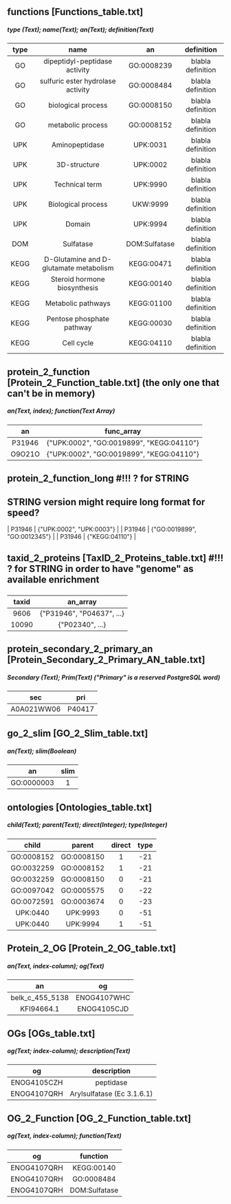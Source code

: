 ## functions [Functions_table.txt]
#####  type (Text); name(Text); an(Text); definition(Text)
| type | name | an | definition |
|:---:|:---:|:---:|:---:|
| GO | dipeptidyl-peptidase activity | GO:0008239 | blabla definition |
| GO | sulfuric ester hydrolase activity | GO:0008484 | blabla definition |
| GO | biological process | GO:0008150 | blabla definition |
| GO | metabolic process | GO:0008152 | blabla definition |
| UPK | Aminopeptidase | UPK:0031 | blabla definition |
| UPK | 3D-structure | UPK:0002 | blabla definition |
| UPK | Technical term | UPK:9990 | blabla definition |
| UPK | Biological process | UKW:9999 | blabla definition |
| UPK | Domain | UPK:9994 | blabla definition |
| DOM | Sulfatase | DOM:Sulfatase | blabla definition |
| KEGG | D-Glutamine and D-glutamate metabolism | KEGG:00471 | blabla definition |
| KEGG | Steroid hormone biosynthesis | KEGG:00140 | blabla definition |
| KEGG | Metabolic pathways | KEGG:01100 | blabla definition |
| KEGG | Pentose phosphate pathway | KEGG:00030 | blabla definition |
| KEGG | Cell cycle | KEGG:04110 | blabla definition |

## protein_2_function [Protein_2_Function_table.txt] (the only one that can't be in memory)
##### an(Text, index); function(Text Array) 
| an | func_array |
|:---:|:---:|
| P31946 | {"UPK:0002", "GO:0019899", "KEGG:04110"} |
| O9O21O | {"UPK:0002", "GO:0019899", "KEGG:04110"} |

## protein_2_function_long #!!! ? for STRING
## STRING version might require long format for speed?
| P31946 | {"UPK:0002", "UPK:0003"} |
| P31946 | {"GO:0019899", "GO:0012345"} |
| P31946 | {"KEGG:04110"} |

## taxid_2_proteins [TaxID_2_Proteins_table.txt] #!!! ? for STRING in order to have "genome" as available enrichment
#####
| taxid | an_array |
|:---:|:---:|
| 9606 | {"P31946", "P04637", ...} |
| 10090 | {"P02340", ...} |

## protein_secondary_2_primary_an [Protein_Secondary_2_Primary_AN_table.txt]
##### Secondary (Text); Prim(Text) ("Primary" is a reserved PostgreSQL word)
| sec | pri |
|:---:|:---:|
| A0A021WW06 | P40417 |

## go_2_slim [GO_2_Slim_table.txt]
##### an(Text); slim(Boolean)
| an | slim |
|:---:|:---:|
| GO:0000003 | 1 |

## ontologies [Ontologies_table.txt]
##### child(Text); parent(Text); direct(Integer); type(Integer)
| child | parent | direct | type |
|:---:|:---:|:---:|:---:|
| GO:0008152 | GO:0008150 | 1 | -21 |
| GO:0032259 | GO:0008152 | 1 | -21 |
| GO:0032259 | GO:0008150 | 0 | -21 |
| GO:0097042 | GO:0005575 | 0 | -22 |
| GO:0072591 | GO:0003674 | 0 | -23 |
| UPK:0440 | UPK:9993 | 0 | -51 |
| UPK:0440 | UPK:9994 | 1 | -51 |

## Protein_2_OG [Protein_2_OG_table.txt]
##### an(Text, index-column); og(Text)
| an | og |
|:---:|:---:|
| belk_c_455_5138 | ENOG4107WHC |
| KFI94664.1 | ENOG4105CJD |

## OGs [OGs_table.txt]
##### og(Text; index-column); description(Text)
| og | description |
|:---:|:---:|
| ENOG4105CZH | peptidase |
| ENOG4107QRH | Arylsulfatase (Ec 3.1.6.1) |

## OG_2_Function [OG_2_Function_table.txt]
##### og(Text, index-column); function(Text)
| og | function |
|:---:|:---:|
|ENOG4107QRH | KEGG:00140 |
|ENOG4107QRH | GO:0008484 |
|ENOG4107QRH | DOM:Sulfatase |

